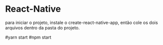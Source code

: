 # React-Native
para iniciar o projeto, instale o create-react-native-app, então cole os dois arquivos dentro da pasta do projeto.

#yarn start
#npm start
